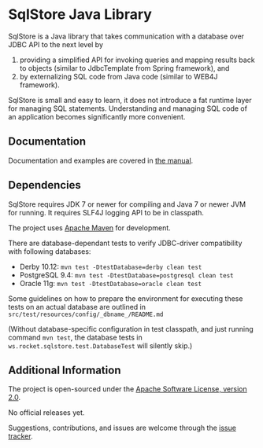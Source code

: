 SqlStore Java Library
=====================

SqlStore is a Java library that takes communication with a database over JDBC
API to the next level by

 1. providing a simplified API for invoking queries and mapping results back to
    objects (similar to JdbcTemplate from Spring framework), and
 2. by externalizing SQL code from Java code (similar to WEB4J framework).

SqlStore is small and easy to learn, it does not introduce a fat runtime layer
for managing SQL statements. Understanding and managing SQL code of an
application becomes significantly more convenient.


Documentation
-------------

Documentation and examples are covered in [the manual](MANUAL.md).


Dependencies
------------

SqlStore requires JDK 7 or newer for compiling and Java 7 or newer JVM for
running. It requires SLF4J logging API to be in classpath.

The project uses [Apache Maven](https://maven.apache.org/) for development.

There are database-dependant tests to verify JDBC-driver compatibility with
following databases:
* Derby 10.12: `mvn test -DtestDatabase=derby clean test`
* PostgreSQL 9.4: `mvn test -DtestDatabase=postgresql clean test`
* Oracle 11g: `mvn test -DtestDatabase=oracle clean test`

Some guidelines on how to prepare the environment for executing these tests on
an actual database are outlined in
`src/test/resources/config/_dbname_/README.md`

(Without database-specific configuration in test classpath, and just running
command `mvn test`, the database tests in
`ws.rocket.sqlstore.test.DatabaseTest` will silently skip.)


Additional Information
----------------------

The project is open-sourced under the
[Apache Software License, version 2.0](LICENSE.md).

No official releases yet.

Suggestions, contributions, and issues are welcome through the
[issue tracker](https://github.com/mrtamm/sqlstore/issues).
